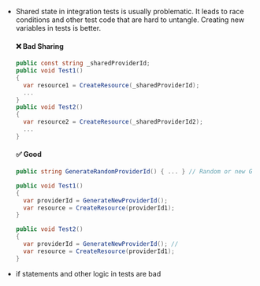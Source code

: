 - Shared state in integration tests is usually problematic. It leads to race conditions and other test code that are hard to untangle.  Creating new variables in tests is better.

  #### ❌ Bad Sharing
  ```csharp
  public const string _sharedProviderId;
  public void Test1()
  {
    var resource1 = CreateResource(_sharedProviderId);
    ...
  }
  public void Test2()
  {
    var resource2 = CreateResource(_sharedProviderId2);
    ...
  }
  ```

  #### ✅ Good
  ```csharp
  public string GenerateRandomProviderId() { ... } // Random or new GUID()
  
  public void Test1()
  {
    var providerId = GenerateNewProviderId();
    var resource = CreateResource(providerId1);
  }
  
  public void Test2()
  {
    var providerId = GenerateNewProviderId(); //
    var resource = CreateResource(providerId1);
  }
  ```
- if statements and other logic in tests are bad
